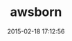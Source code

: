 ---
layout: post
title:  "awsborn"
repo:   "icehouse/awsborn"
date:   2015-02-18 17:12:56
gemurl: http://github.com/icehouse/awsborn
---